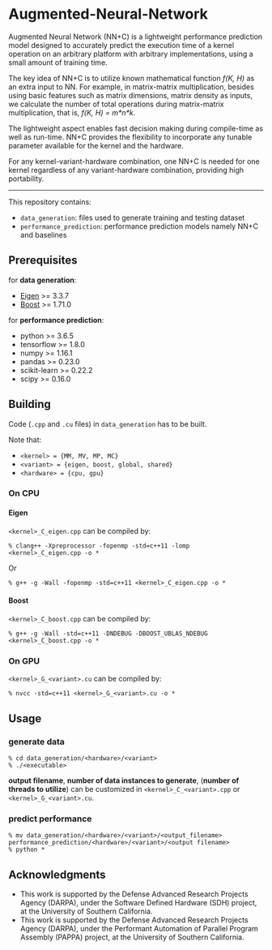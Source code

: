 # Augmented-Neural-Network

Augmented Neural Network (NN+C) is a lightweight performance prediction model designed to accurately predict the execution time of a kernel operation on an arbitrary platform with arbitrary implementations, using a small amount of training time.

The key idea of NN+C is to utilize known mathematical function *f(K, H)* as an extra input to NN. For example, in matrix-matrix multiplication, besides using basic features such as matrix dimensions, matrix density as inputs, we calculate the number of total operations during matrix-matrix multiplication, that is, *f(K, H) = m\*n\*k*. 

The lightweight aspect enables fast decision making during compile-time as well as run-time. NN+C provides the flexibility to incorporate any tunable parameter available for the kernel and the hardware. 

For any kernel-variant-hardware combination, one NN+C is needed for one kernel regardless of any variant-hardware combination, providing high portability. 

---

This repository contains:
* `data_generation`: files used to generate training and testing dataset
* `performance_prediction`: performance prediction models namely NN+C and baselines

## Prerequisites

for **data generation**:
* [Eigen](http://eigen.tuxfamily.org/) >= 3.3.7
* [Boost](https://www.boost.org/) >= 1.71.0

for **performance prediction**:
* python >= 3.6.5
* tensorflow >= 1.8.0
* numpy >= 1.16.1
* pandas >= 0.23.0
* scikit-learn >= 0.22.2
* scipy >= 0.16.0


## Building

Code (`.cpp` and `.cu` files) in `data_generation` has to be built.

Note that:
* `<kernel> = {MM, MV, MP, MC}` 
* `<variant> = {eigen, boost, global, shared}`
* `<hardware> = {cpu, gpu}`

### On CPU

#### Eigen

`<kernel>_C_eigen.cpp` can be compiled by:

```
% clang++ -Xpreprocessor -fopenmp -std=c++11 -lomp <kernel>_C_eigen.cpp -o *
```

Or 

```
% g++ -g -Wall -fopenmp -std=c++11 <kernel>_C_eigen.cpp -o *
```

#### Boost

`<kernel>_C_boost.cpp` can be compiled by:

```
% g++ -g -Wall -std=c++11 -DNDEBUG -DBOOST_UBLAS_NDEBUG <kernel>_C_boost.cpp -o *
```

### On GPU

`<kernel>_G_<variant>.cu` can be compiled by:

```
% nvcc -std=c++11 <kernel>_G_<variant>.cu -o *
```

## Usage

### generate data

```
% cd data_generation/<hardware>/<variant>
% ./<executable>
```

**output filename**, **number of data instances to generate**, (**number of threads to utilize**) can be customized in `<kernel>_C_<variant>.cpp` or `<kernel>_G_<variant>.cu`.


### predict performance

```
% mv data_generation/<hardware>/<variant>/<output_filename> performance_prediction/<hardware>/<variant>/<output filename>
% python *
```

## Acknowledgments

* This work is supported by the Defense Advanced Research Projects Agency (DARPA), under the Software Defined Hardware (SDH) project, at the University of Southern California.
* This work is supported by the Defense Advanced Research Projects Agency (DARPA), under the Performant Automation of Parallel Program Assembly (PAPPA) project, at the University of Southern California.
